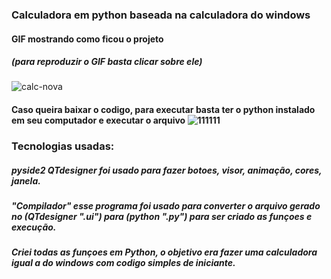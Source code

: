 ### Calculadora em python baseada na calculadora do windows

#### GIF mostrando como ficou o projeto
##### (para reproduzir o GIF basta clicar sobre ele)

![calc-nova](https://user-images.githubusercontent.com/106535353/179286678-af6cc0da-64c0-4da6-abd3-f7364fa403f7.gif)

#### Caso queira baixar o codigo, para executar basta ter o python instalado em seu computador e executar o arquivo  ![111111](https://user-images.githubusercontent.com/106535353/179287965-95b0a972-a5ea-420a-b29a-910d342bc3d6.png)



### Tecnologias usadas:
#####  pyside2 QTdesigner foi usado para fazer botoes, visor, animação, cores, janela.
#####  "Compilador" esse programa foi usado para converter o arquivo gerado no (QTdesigner ".ui") para (python ".py") para ser criado as funçoes e execução.
#####  Criei todas as funçoes em Python, o objetivo era fazer uma calculadora igual a do windows com codigo simples de iniciante.




